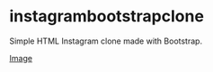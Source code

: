 # instagrambootstrapclone

Simple HTML Instagram clone made with Bootstrap.

[Image](bootstrap-instagram-clone.gif)
